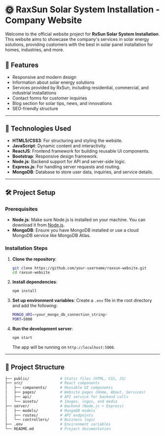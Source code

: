 # 🌞 RaxSun Solar System Installation - Company Website

Welcome to the official website project for **RxSun Solar System Installation**. This website aims to showcase the company's services in solar energy solutions, providing customers with the best in solar panel installation for homes, industries, and more.

## 🌟 Features
- Responsive and modern design
- Information about solar energy solutions
- Services provided by RxSun, including residential, commercial, and industrial installations
- Contact forms for customer inquiries
- Blog section for solar tips, news, and innovations
- SEO-friendly structure

---

## 🚀 Technologies Used

- **HTML5/CSS3**: For structuring and styling the website.
- **JavaScript**: Dynamic content and interactivity.
- **ReactJS**: Frontend framework for building reusable UI components.
- **Bootstrap**: Responsive design framework.
- **Node.js**: Backend support for API and server-side logic.
- **Express.js**: For handling server requests and routing.
- **MongoDB**: Database to store user data, inquiries, and service details.

---

## 🛠️ Project Setup

### Prerequisites

- **Node.js**: Make sure Node.js is installed on your machine. You can download it from [Node.js](https://nodejs.org/).
- **MongoDB**: Ensure you have MongoDB installed or use a cloud MongoDB service like MongoDB Atlas.

### Installation Steps

1. **Clone the repository**:
    ```bash
    git clone https://github.com/your-username/raxsun-website.git
    cd raxsun-website
    ```

2. **Install dependencies**:
    ```bash
    npm install
    ```

3. **Set up environment variables**: Create a `.env` file in the root directory and add the following:
    ```bash
    MONGO_URI=<your_mongo_db_connection_string>
    PORT=5000
    ```

4. **Run the development server**:
    ```bash
    npm start
    ```
   The app will be running on `http://localhost:5000`.

---

## 📁 Project Structure

```bash
├── public/              # Static files (HTML, CSS, JS)
├── src/                 # React components
│   ├── components/      # Reusable UI components
│   ├── pages/           # Website pages (Home, About, Services)
│   ├── api/             # API service for backend calls
│   └── assets/          # Images, logos, and media
├── server/              # Backend (Node.js + Express)
│   ├── models/          # MongoDB models
│   ├── routes/          # API endpoints
│   └── controllers/     # Business logic
├── .env                 # Environment variables
└── README.md            # Project documentation
